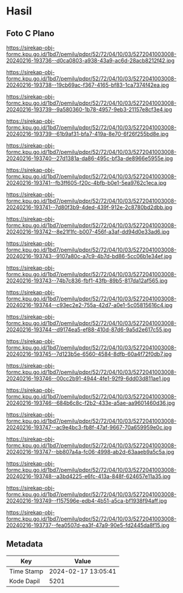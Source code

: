 # Hasil

## Foto C Plano

https://sirekap-obj-formc.kpu.go.id/1bd7/pemilu/pdpr/52/72/04/10/03/5272041003008-20240216-193736--d0ca0803-a938-43a9-ac6d-28acb8212f42.jpg

https://sirekap-obj-formc.kpu.go.id/1bd7/pemilu/pdpr/52/72/04/10/03/5272041003008-20240216-193738--19cb69ac-f367-4165-bf83-1ca7374f42ea.jpg

https://sirekap-obj-formc.kpu.go.id/1bd7/pemilu/pdpr/52/72/04/10/03/5272041003008-20240216-193739--9a580360-1b78-4957-9eb3-21157e8cf3e4.jpg

https://sirekap-obj-formc.kpu.go.id/1bd7/pemilu/pdpr/52/72/04/10/03/5272041003008-20240216-193739--61b9af31-bfa7-419a-8e70-6f26f255bd8e.jpg

https://sirekap-obj-formc.kpu.go.id/1bd7/pemilu/pdpr/52/72/04/10/03/5272041003008-20240216-193740--27d1381a-da86-495c-bf3a-de8966e5955e.jpg

https://sirekap-obj-formc.kpu.go.id/1bd7/pemilu/pdpr/52/72/04/10/03/5272041003008-20240216-193741--fb3ff605-f20c-4bfb-b0e1-5ea9762c1eca.jpg

https://sirekap-obj-formc.kpu.go.id/1bd7/pemilu/pdpr/52/72/04/10/03/5272041003008-20240216-193741--7d80f3b9-4ded-439f-912e-2c8780bd2dbb.jpg

https://sirekap-obj-formc.kpu.go.id/1bd7/pemilu/pdpr/52/72/04/10/03/5272041003008-20240216-193742--8e21f1fc-b007-456f-a3af-dd94d0e33ad6.jpg

https://sirekap-obj-formc.kpu.go.id/1bd7/pemilu/pdpr/52/72/04/10/03/5272041003008-20240216-193743--9107a80c-a7c9-4b7d-bd86-5cc06b1e34ef.jpg

https://sirekap-obj-formc.kpu.go.id/1bd7/pemilu/pdpr/52/72/04/10/03/5272041003008-20240216-193743--74b7c836-fbf1-43fb-89b5-817da12af565.jpg

https://sirekap-obj-formc.kpu.go.id/1bd7/pemilu/pdpr/52/72/04/10/03/5272041003008-20240216-193744--c93ec2e2-755a-42d7-a0e1-5c05815616c4.jpg

https://sirekap-obj-formc.kpu.go.id/1bd7/pemilu/pdpr/52/72/04/10/03/5272041003008-20240216-193744--d9174ea5-ef88-410d-87d6-9a5d2e617c55.jpg

https://sirekap-obj-formc.kpu.go.id/1bd7/pemilu/pdpr/52/72/04/10/03/5272041003008-20240216-193745--7d123b5e-6560-4584-8dfb-60a4f72f0db7.jpg

https://sirekap-obj-formc.kpu.go.id/1bd7/pemilu/pdpr/52/72/04/10/03/5272041003008-20240216-193746--00cc2b91-4944-4fe1-92f9-6dd03d811ae1.jpg

https://sirekap-obj-formc.kpu.go.id/1bd7/pemilu/pdpr/52/72/04/10/03/5272041003008-20240216-193746--684b6c8c-f2b2-433e-a5ae-aa9601460d36.jpg

https://sirekap-obj-formc.kpu.go.id/1bd7/pemilu/pdpr/52/72/04/10/03/5272041003008-20240216-193747--ac9e4bc3-fb8f-47af-9667-70a659959e0c.jpg

https://sirekap-obj-formc.kpu.go.id/1bd7/pemilu/pdpr/52/72/04/10/03/5272041003008-20240216-193747--bb807a4a-fc06-4998-ab2d-63aaeb9a5c5a.jpg

https://sirekap-obj-formc.kpu.go.id/1bd7/pemilu/pdpr/52/72/04/10/03/5272041003008-20240216-193748--a3bd4225-e6fc-413a-848f-624657e11a35.jpg

https://sirekap-obj-formc.kpu.go.id/1bd7/pemilu/pdpr/52/72/04/10/03/5272041003008-20240216-193749--f157596e-edb4-4b51-a5ca-bf1938f94aff.jpg

https://sirekap-obj-formc.kpu.go.id/1bd7/pemilu/pdpr/52/72/04/10/03/5272041003008-20240216-193737--fea0507d-ea3f-47a9-90e5-fd2445da8f15.jpg


## Metadata

| Key        | Value               |
| ---------- | ------------------- |
| Time Stamp | 2024-02-17 13:05:41 |
| Kode Dapil | 5201                |



